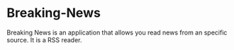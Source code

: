 # Breaking-News

Breaking News is an application that allows you read news from an specific source. It is a RSS reader.
